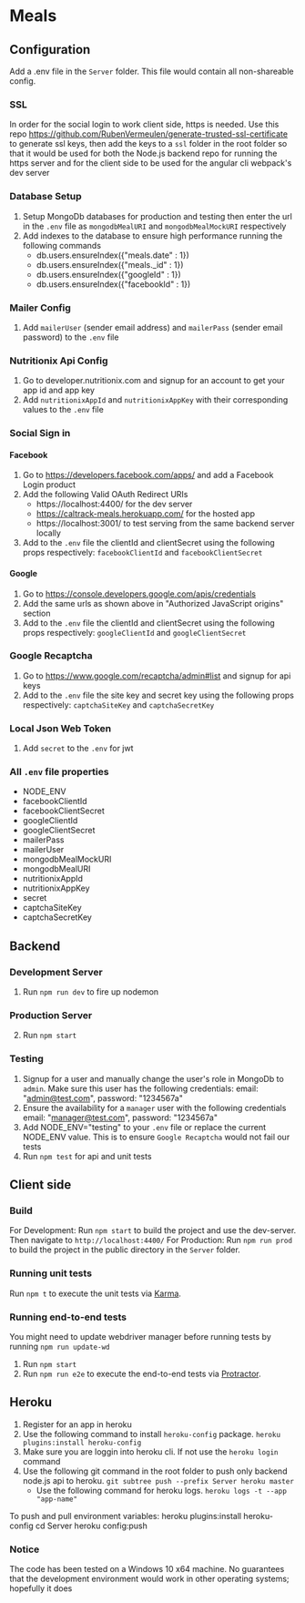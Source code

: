 
# Meals

## Configuration
Add a .env file in the `Server` folder. This file would contain all non-shareable config.

### SSL 
In order for the social login to work client side, https is needed. Use this repo https://github.com/RubenVermeulen/generate-trusted-ssl-certificate to generate ssl keys, then add the keys to a `ssl` folder in the root folder so that it would be used for both the Node.js backend repo for running the https server and for the client side to be used for the angular cli webpack's dev server


### Database Setup
1. Setup MongoDb databases for production and testing then enter the url in the `.env` file as `mongodbMealURI` and `mongodbMealMockURI` respectively
2. Add indexes to the database to ensure high performance running the following commands
    * db.users.ensureIndex({"meals.date" : 1})
    * db.users.ensureIndex({"meals._id" : 1})
    * db.users.ensureIndex({"googleId" : 1})
    * db.users.ensureIndex({"facebookId" : 1})

### Mailer Config
1. Add `mailerUser` (sender email address) and `mailerPass` (sender email password) to the `.env` file 

### Nutritionix Api Config
1. Go to developer.nutritionix.com and signup for an account to get your app id and app key
2. Add `nutritionixAppId` and `nutritionixAppKey` with their corresponding values to the `.env` file 

### Social Sign in

#### Facebook
1. Go to https://developers.facebook.com/apps/ and add a Facebook Login product
2. Add the following Valid OAuth Redirect URIs
    * https://localhost:4400/ for the dev server
    * https://caltrack-meals.herokuapp.com/  for the hosted app
    * https://localhost:3001/  to test serving from the same backend server locally
3. Add to the `.env` file the clientId and clientSecret using the following props respectively: `facebookClientId` and `facebookClientSecret`

#### Google
1. Go to https://console.developers.google.com/apis/credentials
2. Add the same urls as shown above in "Authorized JavaScript origins" section
3. Add to the `.env` file the clientId and clientSecret using the following props respectively: `googleClientId` and `googleClientSecret`

### Google Recaptcha
1. Go to https://www.google.com/recaptcha/admin#list and signup for api keys
2. Add to the `.env` file the site key and secret key using the following props respectively: `captchaSiteKey` and `captchaSecretKey`

### Local Json Web Token
1. Add `secret` to the `.env` for jwt 

### All `.env` file properties
* NODE_ENV
* facebookClientId
* facebookClientSecret
* googleClientId
* googleClientSecret
* mailerPass
* mailerUser
* mongodbMealMockURI
* mongodbMealURI
* nutritionixAppId
* nutritionixAppKey
* secret
* captchaSiteKey
* captchaSecretKey

## Backend
### Development Server
1. Run `npm run dev` to fire up nodemon

### Production Server
2. Run `npm start`

### Testing
1. Signup for a user and manually change the user's role in MongoDb to `admin`. Make sure this user has the following credentials:
email: "admin@test.com", password: "1234567a"
2. Ensure the availability for a `manager` user with the following credentials
email: "manager@test.com", password: "1234567a"
3. Add NODE_ENV="testing" to your `.env` file or replace the current NODE_ENV value. This is to ensure `Google Recaptcha` would not fail our tests
4. Run `npm test` for api and unit tests

## Client side

### Build
For Development: Run `npm start` to build the project and use the dev-server. Then navigate to `http://localhost:4400/`
For Production: Run `npm run prod` to build the project in the public directory in the `Server` folder.

### Running unit tests
Run `npm t` to execute the unit tests via [Karma](https://karma-runner.github.io).

### Running end-to-end tests
You might need to update webdriver manager before running tests by running `npm run update-wd`
1. Run `npm start`
2. Run `npm run e2e` to execute the end-to-end tests via [Protractor](http://www.protractortest.org/).

## Heroku
1. Register for an app in heroku 
2. Use the following command to install `heroku-config` package. `heroku plugins:install heroku-config`
3. Make sure you are loggin into heroku cli. If not use the `heroku login` command
2. Use the following git command in the root folder to push only backend node.js api to heroku. `git subtree push --prefix Server heroku master` 
    * Use the following command for heroku logs. `heroku logs -t --app "app-name"` 

To push and pull environment variables: 
heroku plugins:install heroku-config
cd Server
heroku config:push

### Notice

The code has been tested on a Windows 10 x64 machine. No guarantees that the development environment would work in other operating systems; hopefully it does


